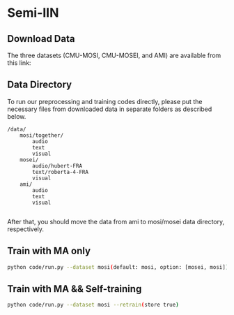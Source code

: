 # Semi-IIN

## Download Data

The three datasets (CMU-MOSI, CMU-MOSEI, and AMI) are available from this link: 

## Data Directory

To run our preprocessing and training codes directly, please put the necessary files from downloaded data in separate folders as described below.

```
/data/
    mosi/together/
        audio
        text
        visual
    mosei/
        audio/hubert-FRA
        text/roberta-4-FRA
        visual
    ami/
        audio
        text
        visual
        
```

After that, you should move the data from ami to mosi/mosei data directory, respectively.

## Train with MA only

```bash
python code/run.py --dataset mosi(default: mosi, option: [mosei, mosi])
```

## Train with MA && Self-training

```bash
python code/run.py --dataset mosi --retrain(store true)
```

